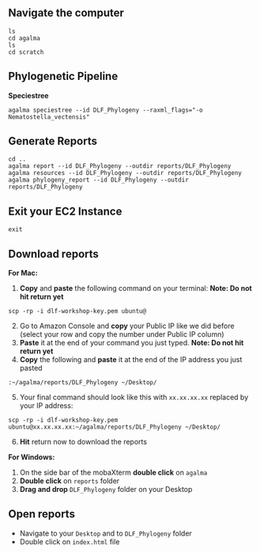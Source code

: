 ## Navigate the computer

```
ls
cd agalma
ls
cd scratch
```

## Phylogenetic Pipeline

**Speciestree**

```
agalma speciestree --id DLF_Phylogeny --raxml_flags="-o Nematostella_vectensis"
```

## Generate Reports

```
cd ..
agalma report --id DLF_Phylogeny --outdir reports/DLF_Phylogeny
agalma resources --id DLF_Phylogeny --outdir reports/DLF_Phylogeny
agalma phylogeny_report --id DLF_Phylogeny --outdir reports/DLF_Phylogeny
```

## Exit your EC2 Instance

```
exit
```

## Download reports

**For Mac:**

1. **Copy** and **paste** the following command on your terminal:  **Note: Do not hit return yet**
  ```
  scp -rp -i dlf-workshop-key.pem ubuntu@
  ```
2. Go to Amazon Console and **copy** your Public IP like we did before (select your row and copy the number under Public IP column)
3. **Paste** it at the end of your command you just typed. **Note: Do not hit return yet**
4. **Copy** the following and **paste** it at the end of the IP address you just pasted

  ```
  :~/agalma/reports/DLF_Phylogeny ~/Desktop/
  ```
5. Your final command should look like this with `xx.xx.xx.xx` replaced by your IP address:

  ```
  scp -rp -i dlf-workshop-key.pem ubuntu@xx.xx.xx.xx:~/agalma/reports/DLF_Phylogeny ~/Desktop/
  ```
6. **Hit** return now to download the reports

**For Windows:**

1. On the side bar of the mobaXterm **double click** on `agalma`
2. **Double click** on `reports` folder
3. **Drag and drop** `DLF_Phylogeny` folder on your Desktop

## Open reports

- Navigate to your `Desktop` and to `DLF_Phylogeny` folder
- Double click on `index.html` file
